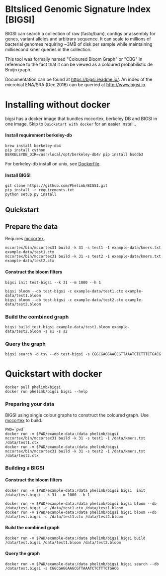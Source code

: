 # BItsliced Genomic Signature Index [BIGSI]
<!--[![Build Status](https://travis-ci.org/Phelimb/bigsi.svg)](https://travis-ci.org/Phelimb/bigsi)-->

BIGSI can search a collection of raw (fastq/bam), contigs or assembly for genes, variant alleles and arbitrary sequence. It can scale to millions of bacterial genomes requiring ~3MB of disk per sample while maintaining millisecond kmer queries in the collection.

This tool was formally named "Coloured Bloom Graph" or "CBG" in reference to the fact that it can be viewed as a coloured probabilistic de Bruijn graph.


Documentation can be found at https://bigsi.readme.io/. 
An index of the microbial ENA/SRA (Dec 2016) can be queried at http://www.bigsi.io. 

# Installing without docker

bigsi has a docker image that bundles mccortex, berkeley DB and BIGSI in one image. Skip to `Quickstart with docker` for an easier install.. 

#### Install requirement berkeley-db

	brew install berkeley-db4
	pip install cython
	BERKELEYDB_DIR=/usr/local/opt/berkeley-db4/ pip install bsddb3

For berkeley-db install on unix, see [Dockerfile](Dockerfile). 

#### Install BIGSI

	git clone https://github.com/Phelimb/BIGSI.git
	pip install -r requirements.txt
	python setup.py install

## Quickstart

## Prepare the data

Requires [mccortex](github.com/mcveanlab/mccortex). 

	mccortex/bin/mccortex31 build -k 31 -s test1 -1 example-data/kmers.txt example-data/test1.ctx
	mccortex/bin/mccortex31 build -k 31 -s test2 -1 example-data/kmers.txt example-data/test2.ctx

#### Construct the bloom filters

	bigsi init test-bigsi --k 31 --m 1000 --h 1

	bigsi bloom --db test-bigsi -c example-data/test1.ctx example-data/test1.bloom
	bigsi bloom --db test-bigsi -c example-data/test2.ctx example-data/test2.bloom
	
### Build the combined graph

	bigsi build test-bigsi example-data/test1.bloom example-data/test2.bloom -s s1 -s s2

### Query the graph
	bigsi search -o tsv --db test-bigsi -s CGGCGAGGAAGCGTTAAATCTCTTTCTGACG

	

# Quickstart with docker

	docker pull phelimb/bigsi
	docker run phelimb/bigsi bigsi --help
	
### Preparing your data

BIGSI using single colour graphs to construct the coloured graph. 
Use [mccortex](https://github.com/mcveanlab/mccortex) to build. 
	
	PWD=`pwd`
	docker run -v $PWD/example-data:/data phelimb/bigsi mccortex/bin/mccortex31 build -k 31 -s test1 -1 /data/kmers.txt /data/test1.ctx
	docker run -v $PWD/example-data:/data phelimb/bigsi mccortex/bin/mccortex31 build -k 31 -s test2 -1 /data/kmers.txt /data/test2.ctx

### Building a BIGSI

#### Construct the bloom filters

	docker run -v $PWD/example-data:/data phelimb/bigsi bigsi  init /data/test.bigsi --k 31 --m 1000 --h 1

	docker run -v $PWD/example-data:/data phelimb/bigsi bigsi bloom --db /data/test.bigsi -c /data/test1.ctx /data/test1.bloom	
	docker run -v $PWD/example-data:/data phelimb/bigsi bigsi bloom --db /data/test.bigsi -c /data/test1.ctx /data/test2.bloom	
#### Build the combined graph
	docker run -v $PWD/example-data:/data phelimb/bigsi bigsi build /data/test.bigsi /data/test1.bloom /data/test2.bloom

#### Query the graph
	docker run -v $PWD/example-data:/data phelimb/bigsi bigsi search --db /data/test.bigsi -s CGGCGAGGAAGCGTTAAATCTCTTTCTGACG
	


